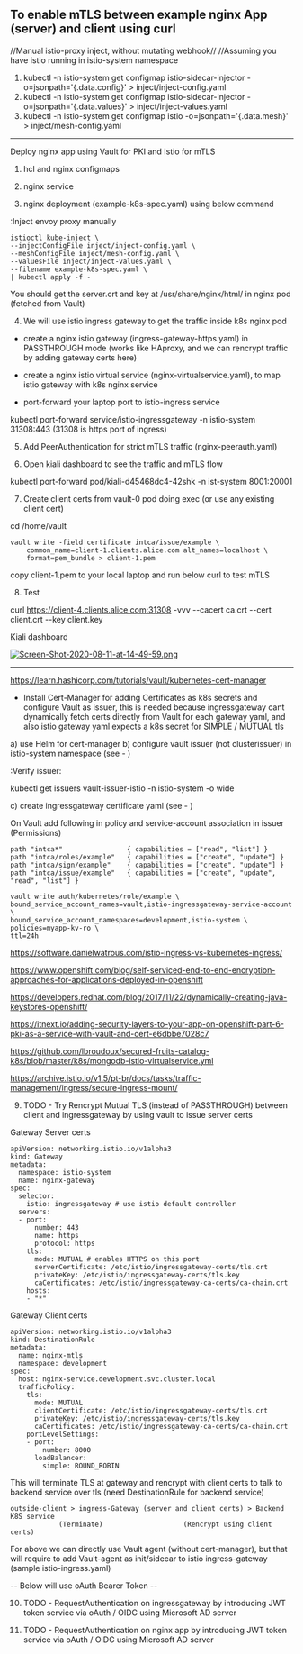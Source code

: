 ## To enable mTLS between example nginx App (server) and client using curl
//Manual istio-proxy inject, without mutating webhook//
//Assuming you have istio running in istio-system namespace

1. kubectl -n istio-system get configmap istio-sidecar-injector -o=jsonpath='{.data.config}' > inject/inject-config.yaml
2. kubectl -n istio-system get configmap istio-sidecar-injector -o=jsonpath='{.data.values}' > inject/inject-values.yaml
3. kubectl -n istio-system get configmap istio -o=jsonpath='{.data.mesh}' > inject/mesh-config.yaml
-----------------------------------------------------------------------------

Deploy nginx app using Vault for PKI and Istio for mTLS

1. hcl and nginx configmaps

2. nginx service

3. nginx deployment (example-k8s-spec.yaml) using below command

:Inject envoy proxy manually
```hcl
istioctl kube-inject \
--injectConfigFile inject/inject-config.yaml \
--meshConfigFile inject/mesh-config.yaml \
--valuesFile inject/inject-values.yaml \
--filename example-k8s-spec.yaml \
| kubectl apply -f -

```

You should get the server.crt and key at /usr/share/nginx/html/ in nginx pod (fetched from Vault)

4. We will use istio ingress gateway to get the traffic inside k8s nginx pod
- create a nginx istio gateway (ingress-gateway-https.yaml) in PASSTHROUGH mode (works like HAproxy, and we can rencrypt traffic by adding gateway certs here)

- create a nginx istio virtual service (nginx-virtualservice.yaml), to map istio gateway with k8s nginx service

- port-forward your laptop port to istio-ingress service

kubectl port-forward service/istio-ingressgateway -n istio-system 31308:443 (31308 is https port of ingress)

5. Add PeerAuthentication for strict mTLS traffic (nginx-peerauth.yaml)

6. Open kiali dashboard to see the traffic and mTLS flow

kubectl port-forward pod/kiali-d45468dc4-42shk -n ist-system 8001:20001

7. Create client certs from vault-0 pod doing exec (or use any existing client cert)

cd /home/vault

```hcl
vault write -field certificate intca/issue/example \
    common_name=client-1.clients.alice.com alt_names=localhost \
    format=pem_bundle > client-1.pem
```

copy client-1.pem to your local laptop and run below curl to test mTLS

8. Test

curl https://client-4.clients.alice.com:31308 -vvv --cacert ca.crt --cert client.crt --key client.key    


Kiali dashboard

[![Screen-Shot-2020-08-11-at-14-49-59.png](https://i.postimg.cc/Z5ZZZGjD/Screen-Shot-2020-08-11-at-14-49-59.png)](https://postimg.cc/6yHFf1kd)


------------------
https://learn.hashicorp.com/tutorials/vault/kubernetes-cert-manager
- Install Cert-Manager for adding Certificates as k8s secrets and configure Vault as issuer, this is needed because ingressgateway cant dynamically fetch certs directly from Vault for each gateway yaml, and also istio gateway yaml expects a k8s secret for SIMPLE / MUTUAL tls

a) use Helm for cert-manager
b) configure vault issuer (not clusterissuer) in istio-system namespace (see - )

:Verify issuer:

kubectl get issuers vault-issuer-istio -n istio-system -o wide

c) create ingressgateway certificate yaml (see - )  

On Vault add following in policy and service-account association in issuer (Permissions)

```hcl
path "intca*"                { capabilities = ["read", "list"] }
path "intca/roles/example"   { capabilities = ["create", "update"] }
path "intca/sign/example"    { capabilities = ["create", "update"] }
path "intca/issue/example"   { capabilities = ["create", "update", "read", "list"] }
```

```hcl
vault write auth/kubernetes/role/example \
bound_service_account_names=vault,istio-ingressgateway-service-account \
bound_service_account_namespaces=development,istio-system \
policies=myapp-kv-ro \
ttl=24h
```

https://software.danielwatrous.com/istio-ingress-vs-kubernetes-ingress/

https://www.openshift.com/blog/self-serviced-end-to-end-encryption-approaches-for-applications-deployed-in-openshift

https://developers.redhat.com/blog/2017/11/22/dynamically-creating-java-keystores-openshift/

https://itnext.io/adding-security-layers-to-your-app-on-openshift-part-6-pki-as-a-service-with-vault-and-cert-e6dbbe7028c7

https://github.com/lbroudoux/secured-fruits-catalog-k8s/blob/master/k8s/mongodb-istio-virtualservice.yml

https://archive.istio.io/v1.5/pt-br/docs/tasks/traffic-management/ingress/secure-ingress-mount/


9. TODO - Try Rencrypt Mutual TLS (instead of PASSTHROUGH) between client and ingressgateway by using vault to issue server certs

Gateway Server certs
```hcl
apiVersion: networking.istio.io/v1alpha3
kind: Gateway
metadata:
  namespace: istio-system
  name: nginx-gateway
spec:
  selector:
    istio: ingressgateway # use istio default controller
  servers:
  - port:
      number: 443
      name: https
      protocol: https
    tls:
      mode: MUTUAL # enables HTTPS on this port
      serverCertificate: /etc/istio/ingressgateway-certs/tls.crt
      privateKey: /etc/istio/ingressgateway-certs/tls.key
      caCertificates: /etc/istio/ingressgateway-ca-certs/ca-chain.crt
    hosts:
    - "*"

```

Gateway Client certs
```hcl
apiVersion: networking.istio.io/v1alpha3
kind: DestinationRule
metadata:
  name: nginx-mtls
  namespace: development
spec:
  host: nginx-service.development.svc.cluster.local
  trafficPolicy:
    tls:
      mode: MUTUAL
      clientCertificate: /etc/istio/ingressgateway-certs/tls.crt
      privateKey: /etc/istio/ingressgateway-certs/tls.key
      caCertificates: /etc/istio/ingressgateway-ca-certs/ca-chain.crt
    portLevelSettings:
    - port:
        number: 8000
      loadBalancer:
        simple: ROUND_ROBIN
```

This will terminate TLS at gateway and rencrypt with client certs to talk to backend service over tls (need DestinationRule for backend service)

```hcl
outside-client > ingress-Gateway (server and client certs) > Backend K8S service
            (Terminate)                    (Rencrypt using client certs)
```

For above we can directly use Vault agent (without cert-manager), but that will require to add Vault-agent as init/sidecar to istio ingress-gateway (sample istio-ingress.yaml)


-- Below will use oAuth Bearer Token --

10. TODO - RequestAuthentication on ingressgateway by introducing JWT token service via oAuth / OIDC using Microsoft AD server  

11. TODO - RequestAuthentication on nginx app by introducing JWT token service via oAuth / OIDC using Microsoft AD server
